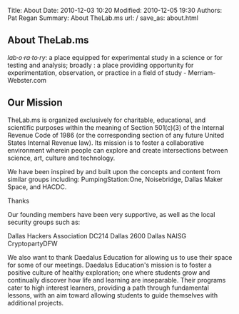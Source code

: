 Title: About
Date: 2010-12-03 10:20
Modified: 2010-12-05 19:30
Authors: Pat Regan
Summary: About TheLab.ms
url: /
save_as: about.html


## About TheLab.ms

*lab·o·ra·to·ry*: a place equipped for experimental study in a science or for testing and analysis;  broadly : a place providing opportunity for experimentation, observation, or practice in a field of study - Merriam-Webster.com

## Our Mission

TheLab.ms is organized exclusively for charitable, educational, and scientific purposes within the meaning of Section 501(c)(3) of the Internal Revenue Code of 1986 (or the corresponding section of any future United States Internal Revenue law). Its mission is to foster a collaborative environment wherein people can explore and create intersections between science, art, culture and technology.

We have been inspired by and built upon the concepts and content from similar groups including: PumpingStation:One, Noisebridge, Dallas Maker Space, and HACDC.

Thanks

Our founding members have been very supportive, as well as the local security groups such as:

Dallas Hackers Association
DC214
Dallas 2600
Dallas NAISG
CryptopartyDFW

We also want to thank Daedalus Education for allowing us to use their space for some of our meetings. Daedalus Education's mission is to foster a positive culture of healthy exploration; one where students grow and continually discover how life and learning are inseparable. Their programs cater to high interest learners, providing a path through fundamental lessons, with an aim toward allowing students to guide themselves with additional projects.

